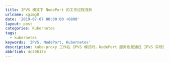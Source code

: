 ```yaml
---
title: IPVS 模式下 NodePort 的工作过程浅析
urlname: xgimg0
date: '2019-07-07 00:00:00 +0800'
layout: post
categories: Kubernetes
tags:
  - kubernetes
keywords: 'IPVS, NodePort, Kubernetes'
description: kube-proxy 工作在 IPVS 模式时，NodePort 服务也是通过 IPVS 实现的。
abbrlink: 4c49613e
---
```


###
